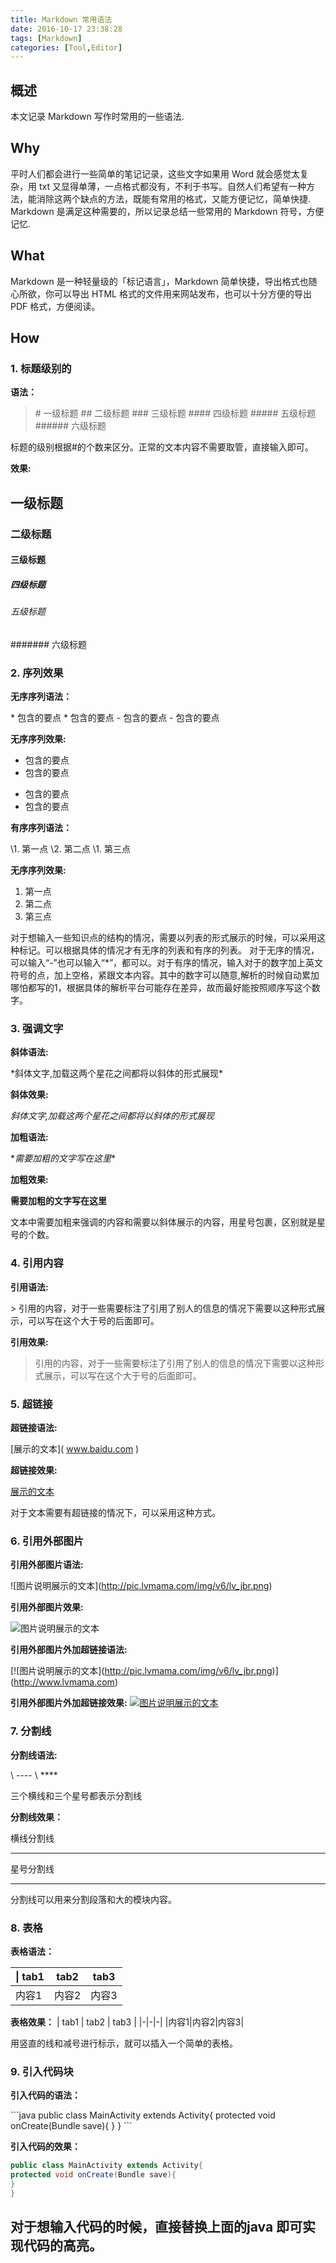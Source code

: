 ```yaml
---
title: Markdown 常用语法
date: 2016-10-17 23:38:28
tags: [Markdown]
categories: [Tool,Editor]
---
```

## 概述
本文记录 Markdown 写作时常用的一些语法.

<!-- more -->

## Why

平时人们都会进行一些简单的笔记记录，这些文字如果用 Word 就会感觉太复杂，用 txt 又显得单薄，一点格式都没有，不利于书写。自然人们希望有一种方法，能消除这两个缺点的方法，既能有常用的格式，又能方便记忆，简单快捷.
Markdown 是满足这种需要的，所以记录总结一些常用的 Markdown 符号，方便记忆.

## What
Markdown 是一种轻量级的「标记语言」，Markdown 简单快捷，导出格式也随心所欲，你可以导出 HTML 格式的文件用来网站发布，也可以十分方便的导出 PDF 格式，方便阅读。

## How

### 1. 标题级别的


**语法：**

> \# 一级标题
  \## 二级标题
  \### 三级标题
  \#### 四级标题
  \##### 五级标题
  \###### 六级标题


标题的级别根据#的个数来区分。正常的文本内容不需要取管，直接输入即可。

**效果:**

## 一级标题
### 二级标题
#### 三级标题
##### 四级标题
###### 五级标题
####### 六级标题

### 2. 序列效果

**无序序列语法：**
> 
\* 包含的要点
\* 包含的要点
\- 包含的要点
\- 包含的要点

**无序序列效果:**

* 包含的要点
* 包含的要点
- 包含的要点
- 包含的要点

**有序序列语法：**
> 
\1. 第一点
\2. 第二点
\1. 第三点

**无序序列效果:**

1. 第一点
2. 第二点
1. 第三点


对于想输入一些知识点的结构的情况，需要以列表的形式展示的时候，可以采用这种标记。可以根据具体的情况才有无序的列表和有序的列表。
对于无序的情况，可以输入“-”也可以输入“*”，都可以。对于有序的情况，输入对于的数字加上英文符号的点，加上空格，紧跟文本内容。其中的数字可以随意,解析的时候自动累加哪怕都写的1，根据具体的解析平台可能存在差异，故而最好能按照顺序写这个数字。

### 3. 强调文字

**斜体语法:**
> 
 \*斜体文字,加载这两个星花之间都将以斜体的形式展现*

**斜体效果:**

*斜体文字,加载这两个星花之间都将以斜体的形式展现*

**加粗语法:**

> 
\**需要加粗的文字写在这里**


**加粗效果:**

**需要加粗的文字写在这里**

文本中需要加粗来强调的内容和需要以斜体展示的内容，用星号包裹，区别就是星号的个数。

### 4. 引用内容

**引用语法:**
> 
\> 引用的内容，对于一些需要标注了引用了别人的信息的情况下需要以这种形式展示，可以写在这个大于号的后面即可。

**引用效果:**
> 引用的内容，对于一些需要标注了引用了别人的信息的情况下需要以这种形式展示，可以写在这个大于号的后面即可。

### 5. 超链接

**超链接语法:**
> 
\[展示的文本]( www.baidu.com )

**超链接效果:**

[展示的文本](www.baidu.com)

对于文本需要有超链接的情况下，可以采用这种方式。

### 6. 引用外部图片

**引用外部图片语法:**

>
\![图片说明展示的文本]\(http://pic.lvmama.com/img/v6/lv_jbr.png)

**引用外部图片效果:**

![图片说明展示的文本](http://upload-images.jianshu.io/upload_images/706636-d83548cdf2353f55.png?imageMogr2/auto-orient/strip%7CimageView2/2/w/1240)

**引用外部图片外加超链接语法:**
> 
\[![图片说明展示的文本]\(http://pic.lvmama.com/img/v6/lv_jbr.png)]\(http://www.lvmama.com)


**引用外部图片外加超链接效果:**
[![图片说明展示的文本](http://upload-images.jianshu.io/upload_images/706636-d83548cdf2353f55.png?imageMogr2/auto-orient/strip%7CimageView2/2/w/1240)](http://www.lvmama.com)

### 7. 分割线


**分割线语法:**

> 
\ ----
\ ****

三个横线和三个星号都表示分割线

**分割线效果：**

横线分割线

---

星号分割线

****

分割线可以用来分割段落和大的模块内容。


### 8. 表格

**表格语法：**
>
\| tab1 | tab2 | tab3 |
|-|-|-|
|内容1|内容2|内容3|

**表格效果：**
| tab1 | tab2 | tab3 |
|-|-|-|
|内容1|内容2|内容3|

用竖直的线和减号进行标示，就可以插入一个简单的表格。

### 9. 引入代码块

**引入代码的语法：**

> 
\```java
public class MainActivity extends Activity{
protected void onCreate(Bundle save){
}
}
\```

**引入代码的效果：**

```java
public class MainActivity extends Activity{
protected void onCreate(Bundle save){
}
}
```

对于想输入代码的时候，直接替换上面的java 即可实现代码的高亮。
---
